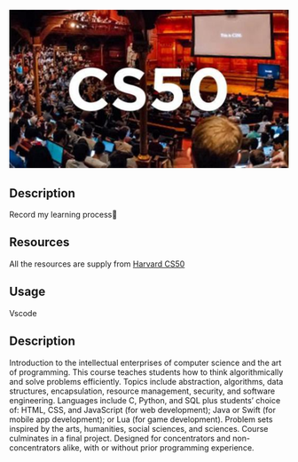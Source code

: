 ![HTML](https://github.com/Halston1031/Web/blob/main/Pratices/Resources/CS50.jpeg)
## Description
Record my learning process🧸
## Resources
All the resources are supply from <a href="https://cs50.harvard.edu/x/2020/">Harvard CS50</a>
## Usage
Vscode
## Description
Introduction to the intellectual enterprises of computer science and the art of programming. This course teaches students how to think algorithmically and solve problems efficiently. Topics include abstraction, algorithms, data structures, encapsulation, resource management, security, and software engineering. Languages include C, Python, and SQL plus students’ choice of: HTML, CSS, and JavaScript (for web development); Java or Swift (for mobile app development); or Lua (for game development). Problem sets inspired by the arts, humanities, social sciences, and sciences. Course culminates in a final project. Designed for concentrators and non-concentrators alike, with or without prior programming experience. 

